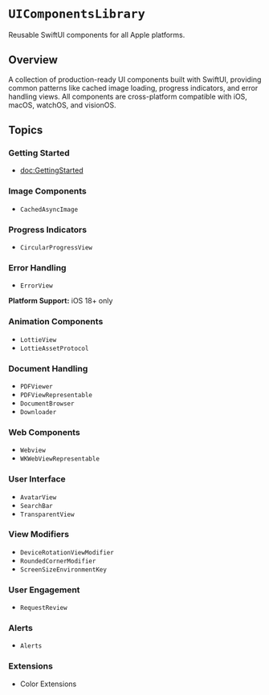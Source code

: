 # ``UIComponentsLibrary``

Reusable SwiftUI components for all Apple platforms.

## Overview

A collection of production-ready UI components built with SwiftUI, providing common patterns like cached image loading, progress indicators, and error handling views. All components are cross-platform compatible with iOS, macOS, watchOS, and visionOS.

## Topics

### Getting Started

- <doc:GettingStarted>

### Image Components

- ``CachedAsyncImage``

### Progress Indicators

- ``CircularProgressView``

### Error Handling

- ``ErrorView``

**Platform Support:** iOS 18+ only

### Animation Components

- ``LottieView``
- ``LottieAssetProtocol``

### Document Handling

- ``PDFViewer``
- ``PDFViewRepresentable``
- ``DocumentBrowser``
- ``Downloader``

### Web Components

- ``Webview``
- ``WKWebViewRepresentable``

### User Interface

- ``AvatarView``
- ``SearchBar``
- ``TransparentView``

### View Modifiers

- ``DeviceRotationViewModifier``
- ``RoundedCornerModifier``
- ``ScreenSizeEnvironmentKey``

### User Engagement

- ``RequestReview``

### Alerts

- ``Alerts``

### Extensions

- Color Extensions
